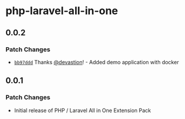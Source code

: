 # php-laravel-all-in-one

## 0.0.2

### Patch Changes

- [`bb97ddd`](https://github.com/devastion/php-laravel-all-in-one/commit/bb97dddb57061d612e10ec2a4a4766ca19b1767f) Thanks [@devastion](https://github.com/devastion)! - Added demo application with docker

## 0.0.1

### Patch Changes

- Initial release of PHP / Laravel All in One Extension Pack
